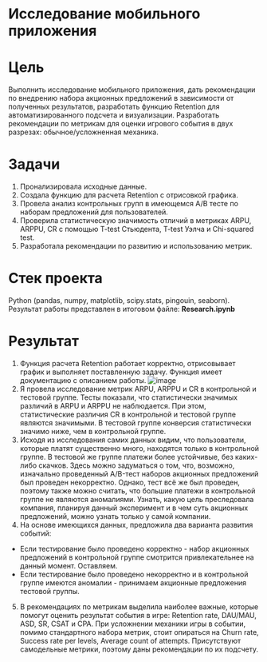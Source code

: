 # Исследование мобильного приложения

# Цель
Выполнить исследование мобильного приложения, дать рекомендации по внедрению набора акционных предложений в зависимости от полученных результатов, разработать функцию Retention для автоматизированного подсчета и визуализации. Разработать рекомендации по метрикам для оценки игрового события в двух разрезах: обычное/усложненная механика.

# Задачи
1) Пронализировала исходные данные.
2) Создала функцию для расчета Retention с отрисовкой графика.
3) Провела анализ контрольных групп в имеющемся A/B тесте по наборам предложений для пользователей.
4) Проверила статистическую значимость отличий в метриках ARPU, ARPPU, CR с помощью T-test Стьюдента, T-tеst Уэлча и Chi-squared test.
5) Разработала рекомендации по развитию и использованию метрик.

# Стек проекта
Python (pandas, numpy, matplotlib, scipy.stats, pingouin, seaborn).
Результат работы представлен в итоговом файле: **Research.ipynb**

# Результат

1) Функция расчета Retention работает корректно, отрисовывает график и выполняет поставленную задачу. Функция имеет документацию с описанием работы.
![image](https://github.com/octantus/Mobile-game-research/assets/65022781/643b0a41-18cd-4fab-ac1a-d967585c28dd)
2) Я провела исследование метрик ARPU, ARPPU и CR в контрольной и тестовой группе. Тесты показали, что статистически значимых различий в ARPU и ARPPU не наблюдается. При этом, статистические различия CR в контрольной и тестовой группе являются значимыми. В тестовой группе конверсия статистически значимо ниже, чем в контрольной группе.
3) Исходя из исследования самих данных видим, что пользователи, которые платят существенно много, находятся только в контрольной группе. В тестовой же группе платежи более устойчивые, без каких-либо скачков. Здесь можно задуматься о том, что, возможно, изначально проведенный A/B-тест наборов акционных предложений был проведен некорректно. Однако, тест всё же был проведен, поэтому также можно считать, что большие платежи в контрольной группе не являются аномалиями.
Узнать, какую цель преследовала компания, планируя данный эксперимент и в чем суть акционных предложений, можно узнать только у самой компании. 
4) На основе имеющихся данных, предложила два варианта развития событий:
- Если тестирование было проведено корректно - набор акционных предложений в контрольной группе смотрится привлекательнее на данный момент. Оставляем.
- Если тестирование было проведено некорректно и в контрольной группе имеются аномалии - принимаем акционные предложения тестовой группы.
5) В рекомендациях по метрикам выделила наиболее важные, которые помогут оценить результат события в игре: Retention rate, DAU/MAU, ASD, SR, CSAT и CPA. При усложнении механики игры в событии, помимо стандартного набора метрик, стоит опираться на Churn rate, Success rate per levels, Average count of attempts. Присутствуют самодельные метрики, поэтому даны рекомендации по их подсчету.
